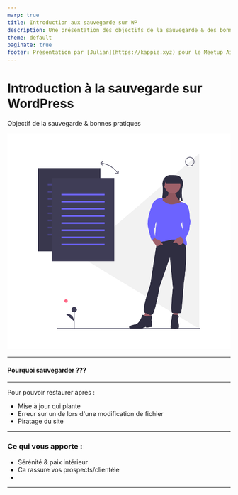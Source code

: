```yaml
---
marp: true
title: Introduction aux sauvegarde sur WP
description: Une présentation des objectifs de la sauvegarde & des bonnes pratiques
theme: default
paginate: true
footer: Présentation par [Julian](https://kappie.xyz) pour le Meetup Aixpress
---
```


# Introduction à la sauvegarde sur WordPress

Objectif de la sauvegarde & bonnes pratiques

![bg right 50%](./undraw_file_synchronization_8dh6.png)

---

<!--
_backgroundColor: #123
_color: #fff
-->

#### <!--fit-->  Pourquoi sauvegarder ???

---

<!--
_backgroundColor: #123
_color: #fff
-->

Pour pouvoir restaurer après :

* Mise à jour qui plante 
* Erreur sur un de lors d'une modification de fichier
* Piratage du site

---

<!--
_backgroundColor: #123
_color: #fff
-->

### Ce qui vous apporte :

* Sérénité & paix intérieur
* Ca rassure vos prospects/clientéle
* 

---
